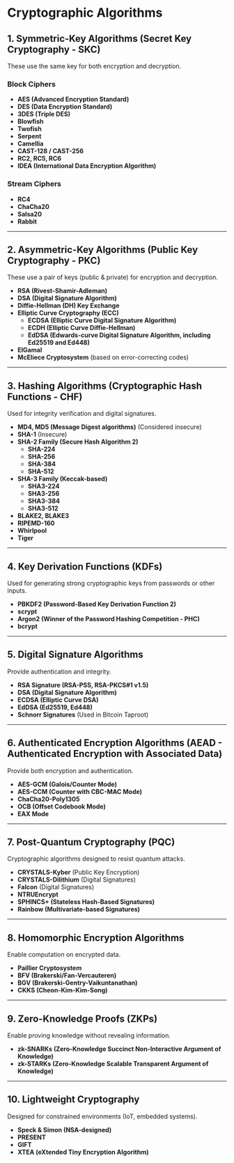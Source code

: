 # Cryptographic Algorithms

## 1. Symmetric-Key Algorithms (Secret Key Cryptography - SKC)
These use the same key for both encryption and decryption.

### Block Ciphers
- **AES (Advanced Encryption Standard)**
- **DES (Data Encryption Standard)**
- **3DES (Triple DES)**
- **Blowfish**
- **Twofish**
- **Serpent**
- **Camellia**
- **CAST-128 / CAST-256**
- **RC2, RC5, RC6**
- **IDEA (International Data Encryption Algorithm)**

### Stream Ciphers
- **RC4**
- **ChaCha20**
- **Salsa20**
- **Rabbit**

---

## 2. Asymmetric-Key Algorithms (Public Key Cryptography - PKC)
These use a pair of keys (public & private) for encryption and decryption.

- **RSA (Rivest-Shamir-Adleman)**
- **DSA (Digital Signature Algorithm)**
- **Diffie-Hellman (DH) Key Exchange**
- **Elliptic Curve Cryptography (ECC)**
    - **ECDSA (Elliptic Curve Digital Signature Algorithm)**
    - **ECDH (Elliptic Curve Diffie-Hellman)**
    - **EdDSA (Edwards-curve Digital Signature Algorithm, including Ed25519 and Ed448)**
- **ElGamal**
- **McEliece Cryptosystem** (based on error-correcting codes)

---

## 3. Hashing Algorithms (Cryptographic Hash Functions - CHF)
Used for integrity verification and digital signatures.

- **MD4, MD5 (Message Digest algorithms)** (Considered insecure)
- **SHA-1** (Insecure)
- **SHA-2 Family (Secure Hash Algorithm 2)**
    - **SHA-224**
    - **SHA-256**
    - **SHA-384**
    - **SHA-512**
- **SHA-3 Family (Keccak-based)**
    - **SHA3-224**
    - **SHA3-256**
    - **SHA3-384**
    - **SHA3-512**
- **BLAKE2, BLAKE3**
- **RIPEMD-160**
- **Whirlpool**
- **Tiger**

---

## 4. Key Derivation Functions (KDFs)
Used for generating strong cryptographic keys from passwords or other inputs.

- **PBKDF2 (Password-Based Key Derivation Function 2)**
- **scrypt**
- **Argon2 (Winner of the Password Hashing Competition - PHC)**
- **bcrypt**

---

## 5. Digital Signature Algorithms
Provide authentication and integrity.

- **RSA Signature (RSA-PSS, RSA-PKCS#1 v1.5)**
- **DSA (Digital Signature Algorithm)**
- **ECDSA (Elliptic Curve DSA)**
- **EdDSA (Ed25519, Ed448)**
- **Schnorr Signatures** (Used in Bitcoin Taproot)

---

## 6. Authenticated Encryption Algorithms (AEAD - Authenticated Encryption with Associated Data)
Provide both encryption and authentication.

- **AES-GCM (Galois/Counter Mode)**
- **AES-CCM (Counter with CBC-MAC Mode)**
- **ChaCha20-Poly1305**
- **OCB (Offset Codebook Mode)**
- **EAX Mode**

---

## 7. Post-Quantum Cryptography (PQC)
Cryptographic algorithms designed to resist quantum attacks.

- **CRYSTALS-Kyber** (Public Key Encryption)
- **CRYSTALS-Dilithium** (Digital Signatures)
- **Falcon** (Digital Signatures)
- **NTRUEncrypt**
- **SPHINCS+ (Stateless Hash-Based Signatures)**
- **Rainbow (Multivariate-based Signatures)**

---

## 8. Homomorphic Encryption Algorithms
Enable computation on encrypted data.

- **Paillier Cryptosystem**
- **BFV (Brakerski/Fan-Vercauteren)**
- **BGV (Brakerski-Gentry-Vaikuntanathan)**
- **CKKS (Cheon-Kim-Kim-Song)**

---

## 9. Zero-Knowledge Proofs (ZKPs)
Enable proving knowledge without revealing information.

- **zk-SNARKs (Zero-Knowledge Succinct Non-Interactive Argument of Knowledge)**
- **zk-STARKs (Zero-Knowledge Scalable Transparent Argument of Knowledge)**

---

## 10. Lightweight Cryptography
Designed for constrained environments (IoT, embedded systems).

- **Speck & Simon (NSA-designed)**
- **PRESENT**
- **GIFT**
- **XTEA (eXtended Tiny Encryption Algorithm)**  
